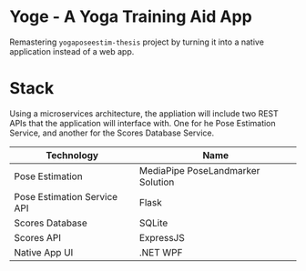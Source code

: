 # Yoge - A Yoga Training Aid App

Remastering `yogaposeestim-thesis` project  by turning it into a native application instead of a web app.

# Stack
Using a microservices architecture, the appliation will include two REST APIs that the application will interface with. One for he Pose Estimation Service, and another for the Scores Database Service.

|Technology|Name|
|--|--|
| Pose Estimation | MediaPipe PoseLandmarker Solution|
| Pose Estimation Service API | Flask |
| Scores Database | SQLite |
| Scores API | ExpressJS |
| Native App UI | .NET WPF |
